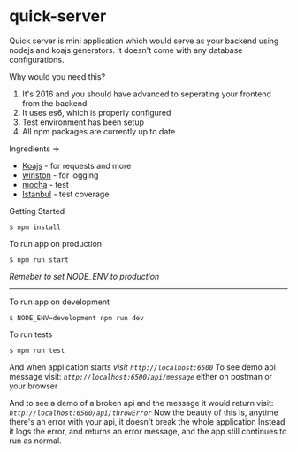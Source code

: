 # quick-server

Quick server is mini application which would serve as your backend using nodejs and koajs generators.
It doesn't come with any database configurations.

Why would you need this?
 1. It's 2016 and you should have advanced to seperating your frontend from the backend
 2. It uses es6, which is properly configured
 3. Test environment has been setup
 4. All npm packages are currently up to date

Ingredients =>
  * [Koajs](https://github.com/koajs/koa) - for requests and more
  * [winston](https://github.com/winstonjs/winston) - for logging
  * [mocha](https://mochajs.org/) - test
  * [Istanbul](https://github.com/gotwarlost/istanbul) - test coverage

Getting Started
  
```
$ npm install
```
To run app on production
```
$ npm run start
```
*Remeber to set NODE_ENV to production*

-------
To run app on development
```
$ NODE_ENV=development npm run dev
```

To run tests
```
$ npm run test
```

And when application starts
*visit `http://localhost:6500`*
To see demo api message visit:
*`http://localhost:6500/api/message`* either on postman or your browser

And to see a demo of a broken api and the message it would return
visit:
*`http://localhost:6500/api/throwError`*
Now the beauty of this is, anytime there's an error with your api, it doesn't break the whole application
Instead it logs the error, and returns an error message, and the app still continues to run as normal.



